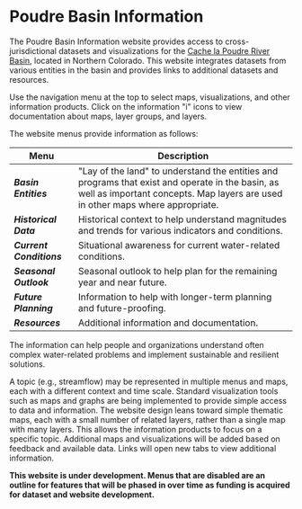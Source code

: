 # Poudre Basin Information #

The Poudre Basin Information website provides access to cross-jurisdictional
datasets and visualizations for the
[Cache la Poudre River Basin](https://en.wikipedia.org/wiki/Cache_la_Poudre_River),
located in Northern Colorado.
This website integrates datasets from various entities in the basin and provides
links to additional datasets and resources.

Use the navigation menu at the top to select maps, visualizations, and other information products.
Click on the information "i" icons to view documentation about maps, layer groups, and layers.

The website menus provide information as follows:

| **Menu** | **Description** |
| -- | -- |
| ***Basin Entities*** | "Lay of the land" to understand the entities and programs that exist and operate in the basin, as well as important concepts.  Map layers are used in other maps where appropriate. |
| ***Historical Data*** | Historical context to help understand magnitudes and trends for various indicators and conditions. | 
| ***Current Conditions*** | Situational awareness for current water-related conditions. |
| ***Seasonal Outlook*** | Seasonal outlook to help plan for the remaining year and near future. |
| ***Future Planning*** | Information to help with longer-term planning and future-proofing. |
| ***Resources*** | Additional information and documentation. |

The information can help people and organizations understand often complex
water-related problems and implement sustainable and resilient solutions.

A topic (e.g., streamflow) may be represented in multiple menus and maps,
each with a different context and time scale.
Standard visualization tools such as maps and graphs are being implemented
to provide simple access to data and information.
The website design leans toward simple thematic maps, each with a small number of related layers,
rather than a single map with many layers.
This allows the information products to focus on a specific topic.
Additional maps and visualizations will be added based on feedback and available data.
Links will open new tabs to view additional information.

**This website is under development.  Menus that are disabled are an outline for features that will be phased in over
time as funding is acquired for dataset and website development.**
